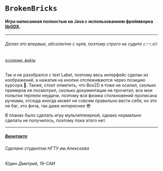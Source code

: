 # `BrokenBricks`
#### Игра написанная полностью на Java с использованием фреймворка [libGDX](http://www.libgdx.ru).
----

###### Делал это впервые, абсолютно с нуля, поэтому строго не судите 👉👈🙄
###### [`основные файлы`](https://github.com/europeec/BrokenBricks/tree/master/core/src/com/apicula/brokenbricks)
Так и не разобрался с text Label, поэтому весь интерфейс сделан из изображений, а нажатия на кнопки отслеживаются через позицию курсора 🙈. Также, стоит отметить, что Box2D я тоже не осилил, сколько примеров не посмотрел, сколько документации не прочитал, все мои попытки терпели неудачи, поэтому вся физика столкновений прописана ручками, отсюда иногда может не совсем правильно вести себя, но это не баг, это фича, так даже интереснее 😎 

В планах было сделать игру мультиплеерной, однако нормально сделать не получилось, поэтому пока этого нет. 
____
##### [Вконтакте](https://vk.com/urtomorrow) 
###### Сделано студентом НГТУ им.Алексеева
###### Юдин Дмитрий, 19-САИ
